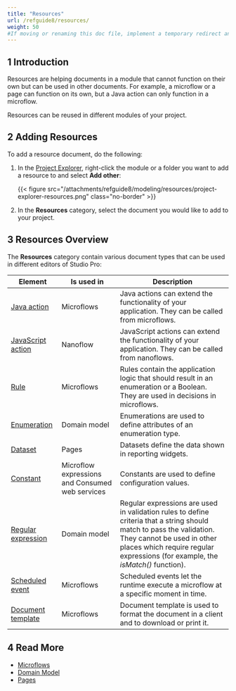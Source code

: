 ```yaml
---
title: "Resources"
url: /refguide8/resources/
weight: 50
#If moving or renaming this doc file, implement a temporary redirect and let the respective team know they should update the URL in the product. See Mapping to Products for more details. 
---
```


## 1 Introduction

Resources are helping documents in a module that cannot function on their own but can be used in other documents. For example, a microflow or a page can function on its own, but a Java action can only function in a microflow.  

Resources can be reused in different modules of your project. 

## 2 Adding Resources

To add a resource document, do the following:

1. In the [Project Explorer](/refguide8/project-explorer/), right-click the module or a folder you want to add a resource to and select **Add other**:

    {{< figure src="/attachments/refguide8/modeling/resources/project-explorer-resources.png" class="no-border" >}}

2. In the **Resources** category, select the document you would like to add to your project.

## 3 Resources Overview

The **Resources** category contain various document types that can be used in different editors of Studio Pro:

| Element            | Is used in                      | Description                                                  |
| ------------------ | -------------------------------------- | ------------------------------------------------------------ |
| [Java action](/refguide8/java-actions/) | Microflows                             | Java actions can extend the functionality of your application. They can be called from microflows. |
| [JavaScript action](/refguide8/javascript-actions/) | Nanoflow                               | JavaScript actions can extend the functionality of your application. They can be called from nanoflows. |
| [Rule](/refguide8/rules/)      | Microflows                             | Rules contain the application logic that should result in an enumeration or a Boolean. They are used in decisions in microflows. |
| [Enumeration](/refguide8/enumerations/) | Domain model                           | Enumerations are used to define attributes of an enumeration type. |
| [Dataset](/refguide8/data-sets/) | Pages                                  | Datasets define the data shown in reporting widgets.        |
| [Constant](/refguide8/constants/) | Microflow expressions and Consumed web services | Constants are used to define configuration values.           |
| [Regular expression](/refguide8/regular-expressions/) | Domain model                           | Regular expressions are used in validation rules to define criteria that a string should match to pass the validation. They cannot be used in other places which require regular expressions (for example, the *isMatch()* function). |
| [Scheduled event](/refguide8/scheduled-events/) | Microflows                     | Scheduled events let the runtime execute a microflow at a specific moment in time. |
| [Document template](/refguide8/document-templates/) | Microflows                             | Document template is used to format the document in a client and to download or print it. |

## 4 Read More

* [Microflows](/refguide8/microflows/)
* [Domain Model](/refguide8/domain-model/)
* [Pages](/refguide8/pages/)
